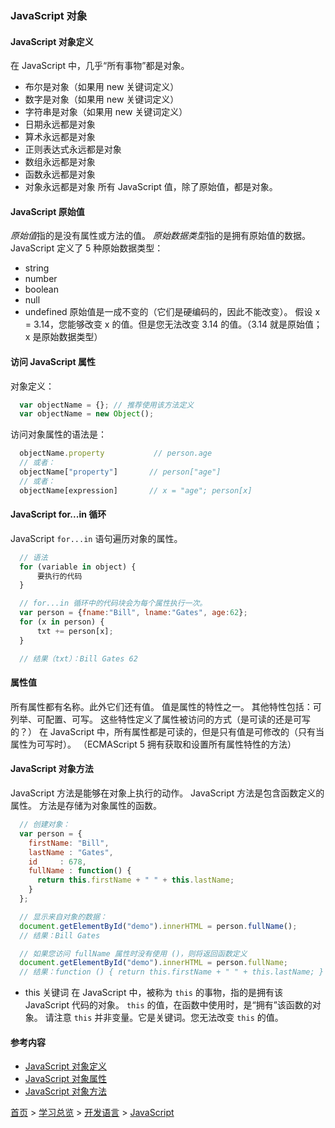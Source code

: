 ### JavaScript 对象

#### JavaScript 对象定义
在 JavaScript 中，几乎“所有事物”都是对象。
* 布尔是对象（如果用 new 关键词定义）
* 数字是对象（如果用 new 关键词定义）
* 字符串是对象（如果用 new 关键词定义）
* 日期永远都是对象
* 算术永远都是对象
* 正则表达式永远都是对象
* 数组永远都是对象
* 函数永远都是对象
* 对象永远都是对象
所有 JavaScript 值，除了原始值，都是对象。
#### JavaScript 原始值
*原始值*指的是没有属性或方法的值。
*原始数据类型*指的是拥有原始值的数据。
JavaScript 定义了 5 种原始数据类型：
* string
* number
* boolean
* null
* undefined
原始值是一成不变的（它们是硬编码的，因此不能改变）。
假设 x = 3.14，您能够改变 x 的值。但是您无法改变 3.14 的值。（3.14 就是原始值；x 是原始数据类型）
#### 访问 JavaScript 属性
对象定义：
```javascript
  var objectName = {}; // 推荐使用该方法定义
  var objectName = new Object();
```
访问对象属性的语法是：
```javascript
  objectName.property           // person.age
  // 或者：
  objectName["property"]       // person["age"]
  // 或者：
  objectName[expression]       // x = "age"; person[x]
```
#### JavaScript for...in 循环
JavaScript `for...in` 语句遍历对象的属性。
```javascript
  // 语法
  for (variable in object) {
      要执行的代码
  }

  // for...in 循环中的代码块会为每个属性执行一次。
  var person = {fname:"Bill", lname:"Gates", age:62}; 
  for (x in person) {
      txt += person[x];
  }

  // 结果（txt）：Bill Gates 62 
```
#### 属性值
所有属性都有名称。此外它们还有值。
值是属性的特性之一。
其他特性包括：可列举、可配置、可写。
这些特性定义了属性被访问的方式（是可读的还是可写的？）
在 JavaScript 中，所有属性都是可读的，但是只有值是可修改的（只有当属性为可写时）。
（ECMAScript 5 拥有获取和设置所有属性特性的方法）
#### JavaScript 对象方法
JavaScript 方法是能够在对象上执行的动作。
JavaScript 方法是包含函数定义的属性。
方法是存储为对象属性的函数。
```javascript
  // 创建对象：
  var person = {
    firstName: "Bill",
    lastName : "Gates",
    id     : 678,
    fullName : function() {
      return this.firstName + " " + this.lastName;
    }
  };

  // 显示来自对象的数据：
  document.getElementById("demo").innerHTML = person.fullName();
  // 结果：Bill Gates

  // 如果您访问 fullName 属性时没有使用 ()，则将返回函数定义
  document.getElementById("demo").innerHTML = person.fullName;
  // 结果：function () { return this.firstName + " " + this.lastName; }
```
* this 关键词
在 JavaScript 中，被称为 `this` 的事物，指的是拥有该 JavaScript 代码的对象。
`this` 的值，在函数中使用时，是“拥有”该函数的对象。
请注意 `this` 并非变量。它是关键词。您无法改变 `this` 的值。


#### 参考内容
* [JavaScript 对象定义](https://www.w3school.com.cn/js/js_object_definition.asp)
* [JavaScript 对象属性](https://www.w3school.com.cn/js/js_object_properties.asp)
* [JavaScript 对象方法](https://www.w3school.com.cn/js/js_object_methods.asp)


[首页](../../../README.md) > [学习总览](../../../introduction/studyCatalogList.md) > [开发语言](../developmentLanguage.md) > [JavaScript](javascript.md)

